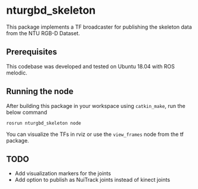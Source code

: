 # nturgbd_skeleton
This package implements a TF broadcaster for publishing the skeleton data from the NTU RGB-D Dataset. 

## Prerequisites
This codebase was developed and tested  on Ubuntu 18.04 with ROS melodic.

## Running the node
After building this package in your workspace using `catkin_make`, run the below command
```
rosrun nturgbd_skeleton node
```
You can visualize the TFs in rviz or use the `view_frames` node from the tf package.

## TODO
- Add visualization markers for the joints
- Add option to publish as NuiTrack joints instead of kinect joints